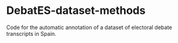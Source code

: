 # DebatES-dataset-methods
Code for the automatic annotation of a dataset of electoral debate transcripts in Spain.
